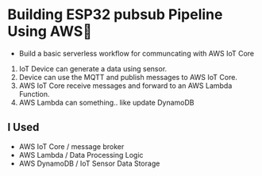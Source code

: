 # Building ESP32 pubsub Pipeline Using AWS💁

- Build a basic serverless workflow for communcating with AWS IoT Core

1. IoT Device can generate a data using sensor.
2. Device can use the MQTT and publish messages to AWS IoT Core.
3. AWS IoT Core receive messages and forward to an AWS Lambda Function.
4. AWS Lambda can something.. like update DynamoDB

## I Used
- AWS IoT Core / message broker 
- AWS Lambda / Data Processing Logic 
- AWS DynamoDB / IoT Sensor Data Storage